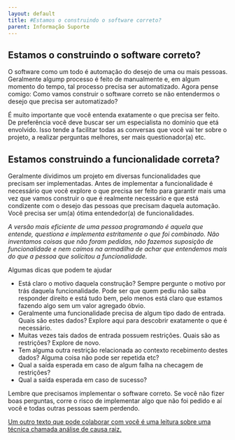 ```yaml
---
layout: default
title: #Estamos o construindo o software correto? 
parent: Informação Suporte
---
```

## Estamos o construindo o software correto?

O software como um todo é automação do desejo de uma ou mais pessoas. Geralmente algump processo é feito de manualmente e, em algum momento do tempo, tal processo precisa ser automatizado. Agora pense comigo: Como vamos construir o software correto se não entendermos o desejo que precisa ser automatizado? 

É muito importante que você entenda exatamente o que precisa ser feito. De preferência você deve buscar ser um especialista no domínio que etá envolvido. Isso tende a facilitar todas as conversas que você vai ter sobre o projeto, a realizar perguntas melhores, ser mais questionador(a) etc. 

## Estamos construindo a funcionalidade correta?

Geralmente dividimos um projeto em diversas funcionalidades que precisam ser implementadas. Antes de implementar a funcionalidade é necessário que você explore o que precisa ser feito para garantir mais uma vez que vamos construir o que é realmente necessário e que está condizente com o desejo das pessoas que precisam daquela automação. Você precisa ser um(a) ótima entendedor(a) de funcionalidades. 

*A versão mais eficiente de uma pessoa programando é aquela que entende, questiona e implementa estritamente o que foi combinado. Não inventamos coisas que não foram pedidas, não fazemos suposição de funcionalidade e nem caímos na armadilha de achar que entendemos mais do que a pessoa que solicitou a funcionalidade.*

Algumas dicas que podem te ajudar

* Está claro o motivo daquela construção? Sempre pergunte o motivo por trás daquela funcionalidade. Pode ser que quem pediu não saiba responder direito e está tudo bem, pelo menos está claro que estamos fazendo algo sem um valor agregado óbvio. 
* Geralmente uma funcionalidade precisa de algum tipo dado de entrada. Quais são estes dados? Explore aqui para descobrir exatamente o que é necessário. 
* Muitas vezes tais dados de entrada possuem restrições. Quais são as restrições? Explore de novo. 
* Tem alguma outra restrição relacionada ao contexto recebimento destes dados? Alguma coisa não pode ser repetida etc?
* Qual a saída esperada em caso de algum falha na checagem de restrições?
* Qual a saída esperada em caso de sucesso?

Lembre que precisamos implementar o software correto. Se você não fizer boas perguntas, corre o risco de implementar algo que não foi pedido e aí você e todas outras pessoas saem perdendo.

[Um outro texto que pode colaborar com você é uma leitura sobre uma técnica chamada análise de causa raiz.](http://www.ammainc.org/wp-content/uploads/2013/02/Root_Cause.pdf) 
